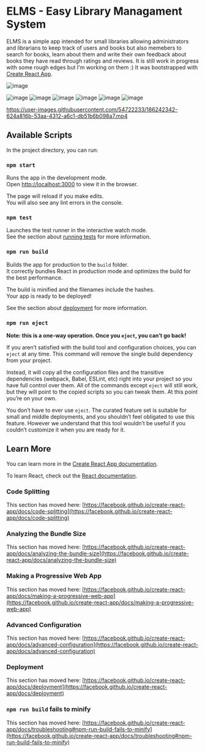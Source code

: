 # ELMS - Easy Library Managament System

ELMS is a simple app intended for small libraries allowing administrators and librarians to keep track of users and books but also memebers to search for books, learn about them and write their own feedback about books they have read through ratings and reviews. It is still work in progress with some rough edges but I'm working on them :) It was bootstrapped with [Create React App](https://github.com/facebook/create-react-app).

![image](https://user-images.githubusercontent.com/54722233/186249430-3bf18629-273f-4e9d-b5fb-c527d38c7f64.png)

![image](https://user-images.githubusercontent.com/54722233/186245349-fc3e1d44-669d-4e42-a433-9d7970da285d.png)
![image](https://user-images.githubusercontent.com/54722233/186245780-a82f90b0-91ad-4310-ab94-9a4c75dfd936.png)
![image](https://user-images.githubusercontent.com/54722233/186245996-87a79d03-e1b4-4f99-acbf-c38409fbee6d.png)
![image](https://user-images.githubusercontent.com/54722233/186246198-885a618f-fe99-41da-8fc0-421a44e41392.png)
![image](https://user-images.githubusercontent.com/54722233/186246389-08e86b5e-127c-4f3e-8029-c2f37796e6e6.png)
![image](https://user-images.githubusercontent.com/54722233/186246569-85725a9a-7459-4c0c-815e-763625bb224a.png)


https://user-images.githubusercontent.com/54722233/186242342-624a816b-53aa-4312-a6c1-db51b6b098a7.mp4

## Available Scripts

In the project directory, you can run:

### `npm start`

Runs the app in the development mode.\
Open [http://localhost:3000](http://localhost:3000) to view it in the browser.

The page will reload if you make edits.\
You will also see any lint errors in the console.

### `npm test`

Launches the test runner in the interactive watch mode.\
See the section about [running tests](https://facebook.github.io/create-react-app/docs/running-tests) for more information.

### `npm run build`

Builds the app for production to the `build` folder.\
It correctly bundles React in production mode and optimizes the build for the best performance.

The build is minified and the filenames include the hashes.\
Your app is ready to be deployed!

See the section about [deployment](https://facebook.github.io/create-react-app/docs/deployment) for more information.

### `npm run eject`

**Note: this is a one-way operation. Once you `eject`, you can’t go back!**

If you aren’t satisfied with the build tool and configuration choices, you can `eject` at any time. This command will remove the single build dependency from your project.

Instead, it will copy all the configuration files and the transitive dependencies (webpack, Babel, ESLint, etc) right into your project so you have full control over them. All of the commands except `eject` will still work, but they will point to the copied scripts so you can tweak them. At this point you’re on your own.

You don’t have to ever use `eject`. The curated feature set is suitable for small and middle deployments, and you shouldn’t feel obligated to use this feature. However we understand that this tool wouldn’t be useful if you couldn’t customize it when you are ready for it.

## Learn More

You can learn more in the [Create React App documentation](https://facebook.github.io/create-react-app/docs/getting-started).

To learn React, check out the [React documentation](https://reactjs.org/).

### Code Splitting

This section has moved here: [https://facebook.github.io/create-react-app/docs/code-splitting](https://facebook.github.io/create-react-app/docs/code-splitting)

### Analyzing the Bundle Size

This section has moved here: [https://facebook.github.io/create-react-app/docs/analyzing-the-bundle-size](https://facebook.github.io/create-react-app/docs/analyzing-the-bundle-size)

### Making a Progressive Web App

This section has moved here: [https://facebook.github.io/create-react-app/docs/making-a-progressive-web-app](https://facebook.github.io/create-react-app/docs/making-a-progressive-web-app)

### Advanced Configuration

This section has moved here: [https://facebook.github.io/create-react-app/docs/advanced-configuration](https://facebook.github.io/create-react-app/docs/advanced-configuration)

### Deployment

This section has moved here: [https://facebook.github.io/create-react-app/docs/deployment](https://facebook.github.io/create-react-app/docs/deployment)

### `npm run build` fails to minify

This section has moved here: [https://facebook.github.io/create-react-app/docs/troubleshooting#npm-run-build-fails-to-minify](https://facebook.github.io/create-react-app/docs/troubleshooting#npm-run-build-fails-to-minify)
